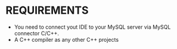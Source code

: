 # REQUIREMENTS
- You need to connect yout IDE to your MySQL server via MySQL connector C/C++.
- A C++ compiler as any other C++ projects
